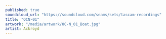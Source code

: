 ```yaml
---
published: true
soundcloud_url: "https://soundcloud.com/seams/sets/tascam-recordings"
title: "OCN-01"
artwork: "/media/artwork/OC-N_01_Boat.jpg"
artist: Ackroyd
---
```

